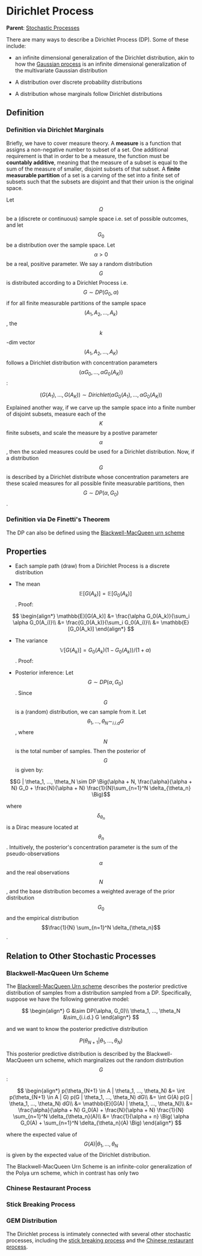 # Dirichlet Process
__Parent__: [Stochastic Processes](../stochastic_processes.md)

There are many ways to describe a Dirichlet Process (DP). Some of these include:

- an infinite dimensional generalization of the Dirichlet distribution, akin to 
 how the [Gaussian process](gaussian_processes.md) is an infinite dimensional
  generalization of the multivariate Gaussian distribution
  
- A distribution over discrete probability distributions

- A distribution whose marginals follow Dirichlet distributions

## Definition

### Definition via Dirichlet Marginals

Briefly, we have to cover measure theory. A __measure__ is a function that assigns
a non-negative number to subset of a set. One additional requirement is that in
order to be a measure, the function must be __countably additive__,
meaning that the measure of a subset is equal to the sum of the measure of
smaller, disjoint subsets of that subset. A __finite measurable partition__ of a set
is a carving of the set into a finite set of subsets such that the subsets are disjoint
and that their union is the original space.

Let $$\Omega$$ be a (discrete or continuous) sample space i.e. set of possible
outcomes, and let $$G_0$$ be a distribution over the sample space. Let $$\alpha >0$$
be a real, positive parameter. We say a random distribution $$G$$
is distributed according to a Dirichlet Process i.e. $$G \sim DP(G_0, \alpha)$$ if 
for all finite measurable partitions of the sample space $$(A_1, A_2, ..., A_k)$$, the $$k$$-dim
vector $$(A_1, A_2, ..., A_K)$$ follows a Dirichlet distribution with concentration
parameters $$(\alpha G_0, ..., \alpha G_0(A_K))$$:

$$(G(A_1), ..., G(A_K)) \sim Dirichlet(\alpha G_0(A_1), ..., \alpha G_0(A_K))$$

Explained another way, if we carve up the sample space into a finite number of disjoint
subsets, measure each of the $$K$$ finite subsets, and scale the measure by a 
postive parameter $$\alpha$$, then the scaled measures could be used for a Dirichlet
distribution. Now, if a distribution $$G$$ is described by a Dirichlet distribute whose
concentration parameters are these scaled measures for all possible finite measurable
partitions, then $$G \sim DP(\alpha, G_0)$$.


### Definition via De Finetti's Theorem

The DP can also be defined using the
[Blackwell-MacQueen urn scheme](blackwell_macqueen_urn_scheme.md#defining-dirichlet-process-using-bm-urn-scheme)

## Properties

- Each sample path (draw) from a Dirichlet Process is a discrete distribution

- The mean $$\mathbb{E}[G(A_k)] = \mathbb{E}[G_0(A_k)]$$. Proof:

$$
\begin{align*}
\mathbb{E}[G(A_k)] &= \frac{\alpha G_0(A_k)}{\sum_i \alpha G_0(A_i)}\\
&= \frac{G_0(A_k)}{\sum_i G_0(A_i)}\\
&= \mathbb{E}[G_0(A_k)]
\end{align*}
$$

- The variance $$\mathbb{V}[G(A_k)] = G_0(A_k)(1 - G_0(A_k))/(1 + \alpha)$$. Proof:

- Posterior inference: Let $$G \sim DP(\alpha, G_0)$$. Since $$G$$ is a (random) distribution,
we can sample from it. Let $$\theta_1, ..., \theta_N \sim_{i.i.d} G$$, where $$N$$ is the 
  total number of samples. Then the posterior of $$G$$ is given by:
  
$$G | \theta_1, ..., \theta_N \sim DP \Big(\alpha + N, \frac{\alpha}{\alpha + N} G_0 +
\frac{N}{\alpha + N} \frac{1}{N}\sum_{n=1}^N \delta_{\theta_n} \Big)$$

where $$\delta_{\theta_n}$$ is a Dirac measure located at $$\theta_n$$. Intuitively, the posterior's
concentration parameter is the sum of the pseudo-observations $$\alpha$$ and the real observations
$$N$$, and the base distribution becomes a weighted average
of the prior distribution $$G_0$$ and the empirical distribution $$\frac{1}{N} \sum_{n=1}^N \delta_{\theta_n}$$.

## Relation to Other Stochastic Processes

### Blackwell-MacQueen Urn Scheme

The [Blackwell-MacQueen Urn scheme](blackwell_macqueen_urn_scheme.md) describes the
posterior predictive distribution of samples from a distribution sampled from a DP.
Specifically, suppose we have the following generative model:

$$
\begin{align*}
G &\sim DP(\alpha, G_0)\\
\theta_1, ..., \theta_N &\sim_{i.i.d.} G
\end{align*}
$$

and we want to know the posterior predictive distribution

$$P(\theta_{N+1} | \theta_1, ..., \theta_N)$$

This posterior predictive distribution is described by the Blackwell-MacQueen urn scheme, which
marginalizes out the random distribution $$G$$:

$$
\begin{align*}
p(\theta_{N+1} \in A | \theta_1, ..., \theta_N) &= \int p(\theta_{N+1} \in A | G) p(G | \theta_1, ..., \theta_N) dG\\
&= \int G(A) p(G | \theta_1, ..., \theta_N) dG\\
&= \mathbb{E}[G(A) | \theta_1, ..., \theta_N]\\
&= \frac{\alpha}{\alpha + N} G_0(A) + \frac{N}{\alpha + N} \frac{1}{N} \sum_{n=1}^N \delta_{\theta_n}(A)\\
&= \frac{1}{\alpha + n} \Big( \alpha G_0(A) + \sum_{n=1}^N \delta_{\theta_n}(A) \Big)
\end{align*}
$$

where the expected value of $$G(A)|\theta_1, ..., \theta_N$$ is given by the expected value of the
Dirichlet distribution.

The Blackwell-MacQueen Urn Scheme is an infinite-color generalization of the Polya urn scheme, 
which in contrast has only two

### Chinese Restaurant Process

### Stick Breaking Process

### GEM Distribution



The Dirichlet process is intimately connected with several other stochastic processes,
including the [stick breaking process](stick_breaking_process.md) and the
[Chinese restaurant process](chinese_restaurant_process.md).



